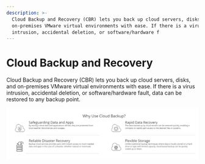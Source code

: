 ```yaml
---
description: >-
  Cloud Backup and Recovery (CBR) lets you back up cloud servers, disks, and
  on-premises VMware virtual environments with ease. If there is a virus
  intrusion, accidental deletion, or software/hardware f
---
```


# Cloud Backup and Recovery

Cloud Backup and Recovery (CBR) lets you back up cloud servers, disks, and on-premises VMware virtual environments with ease. If there is a virus intrusion, accidental deletion, or software/hardware fault, data can be restored to any backup point.

![](<../../../.gitbook/assets/image (19).png>)
